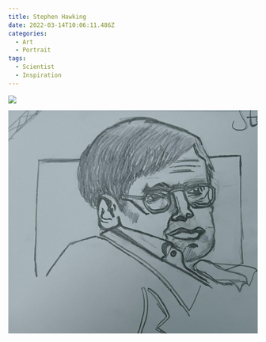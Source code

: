 ```yaml
---
title: Stephen Hawking
date: 2022-03-14T10:06:11.486Z
categories:
  - Art
  - Portrait
tags:
  - Scientist
  - Inspiration
---
```


<img src='https://hits.seeyoufarm.com/api/count/incr/badge.svg?url=https%3A%2F%2Fporush264.github.io%2Fposts%2F2022%2F03%2F14%2Fstephen-hawking%2F&count_bg=%2379C83D&title_bg=%23555555&icon=&icon_color=%23E7E7E7&title=hits&edge_flat=false' align=center><br>


![](/assets/img/whatsapp-image-2022-03-14-at-14.42.42.jpeg)
